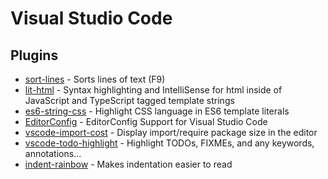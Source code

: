 # Visual Studio Code
## Plugins
* [sort-lines](https://marketplace.visualstudio.com/items?itemName=Tyriar.sort-lines) - Sorts lines of text (F9)
* [lit-html](https://marketplace.visualstudio.com/items?itemName=bierner.lit-html) - Syntax highlighting and IntelliSense for html inside of JavaScript and TypeScript tagged template strings
* [es6-string-css](https://marketplace.visualstudio.com/items?itemName=bashmish.es6-string-css) - Highlight CSS language in ES6 template literals
* [EditorConfig](https://marketplace.visualstudio.com/items?itemName=EditorConfig.EditorConfig) - EditorConfig Support for Visual Studio Code
* [vscode-import-cost](https://marketplace.visualstudio.com/items?itemName=wix.vscode-import-cost) - Display import/require package size in the editor
* [vscode-todo-highlight](https://marketplace.visualstudio.com/items?itemName=wayou.vscode-todo-highlight) - Highlight TODOs, FIXMEs, and any keywords, annotations...
* [indent-rainbow](https://marketplace.visualstudio.com/items?itemName=oderwat.indent-rainbow) - Makes indentation easier to read

